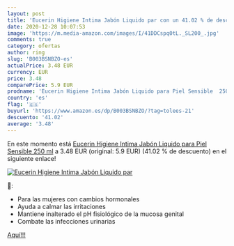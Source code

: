 ```yaml
---
layout: post
title: 'Eucerin Higiene Intima Jabón Liquido par con un 41.02 % de descuento'
date: 2020-12-28 10:07:53
image: 'https://m.media-amazon.com/images/I/41DDCspq0tL._SL200_.jpg'
comments: true
category: ofertas
author: ring
slug: 'B003BSNBZO-es'
actualPrice: 3.48 EUR
currency: EUR
price: 3.48
comparePrice: 5.9 EUR
prodname: 'Eucerin Higiene Intima Jabón Liquido para Piel Sensible  250 ml'
country: 'es'
flag: '🇪🇸'
buyurl: 'https://www.amazon.es/dp/B003BSNBZO/?tag=tolees-21'
descuento: '41.02'
average: '3.48'
---
```


En este momento está [Eucerin Higiene Intima Jabón Liquido para Piel Sensible  250 ml](https://www.amazon.es/dp/B003BSNBZO/?tag=tolees-21) a 3.48 EUR (original: 5.9 EUR) (41.02 %  de descuento) en el siguiente enlace!

[![Eucerin Higiene Intima Jabón Liquido par](https://m.media-amazon.com/images/I/41DDCspq0tL._SL200_.jpg)](https://www.amazon.es/dp/B003BSNBZO/?tag=tolees-21)

🔎:

- Para las mujeres con cambios hormonales
- Ayuda a calmar las irritaciones
- Mantiene inalterado el pH fisiológico de la mucosa genital
- Combate las infecciones urinarias

[Aquí!!!](https://www.amazon.es/dp/B003BSNBZO/?tag=tolees-21)
